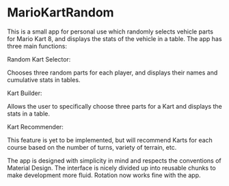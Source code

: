 # MarioKartRandom
This is a small app for personal use which randomly selects vehicle parts for Mario Kart 8, and displays the stats of the vehicle in a table. The app has three main functions:

Random Kart Selector:

Chooses three random parts for each player, and displays their names and cumulative stats in tables.

Kart Builder:

Allows the user to specifically choose three parts for a Kart and displays the stats in a table.

Kart Recommender:

This feature is yet to be implemented, but will recommend Karts for each course based on the number of turns, variety of terrain, etc.

The app is designed with simplicity in mind and respects the conventions of Material Design. The interface is nicely divided up into reusable chunks to make development more fluid. Rotation now works fine with the app.
